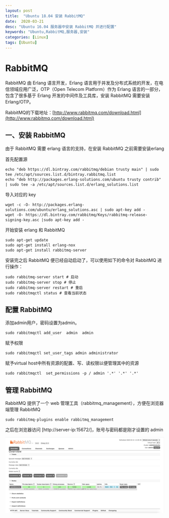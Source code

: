 ```yaml
---
layout: post
title:  "Ubuntu 18.04 安装 RabbitMQ"
date:  2020-03-21
desc: "Ubuntu 16.04 服务器中安装 RabbitMQ 并进行配置"
keywords: "Ubuntu,RabbitMQ,服务器,安装"
categories: [Linux]
tags: [Ubuntu]
---
```

# RabbitMQ

RabbitMQ 由 Erlang 语言开发，Erlang 语言用于并发及分布式系统的开发，在电信领域应用广泛，OTP（Open Telecom Platform）作为 Erlang 语言的一部分，包含了很多基于 Erlang 开发的中间件及工具库，安装 RabbitMQ 需要安装Erlang/OTP。

RabbitMQ的下载地址：[http://www.rabbitmq.com/download.html](http://www.rabbitmq.com/download.html)

## 一、安装 RabbitMQ

由于 RabbitMQ 需要 erlang 语言的支持，在安装 RabbitMQ 之前需要安装erlang

首先配置源

```shell
echo "deb https://dl.bintray.com/rabbitmq/debian trusty main" | sudo tee /etc/apt/sources.list.d/bintray.rabbitmq.list
echo "deb http://packages.erlang-solutions.com/ubuntu trusty contrib" | sudo tee -a /etc/apt/sources.list.d/erlang_solutions.list
```

导入对应的 key

```shell
wget -c -O- http://packages.erlang-solutions.com/ubuntu/erlang_solutions.asc | sudo apt-key add -
wget -O- https://dl.bintray.com/rabbitmq/Keys/rabbitmq-release-signing-key.asc |sudo apt-key add -
```

开始安装 erlang 和 RabbitMQ

```shell
sudo apt-get update
sudo apt-get install erlang-nox
sudo apt-get install rabbitmq-server
```

安装完之后 RabbitMQ 便已经自动启动了，可以使用如下的命令对 RabbitMQ 进行操作：

```shell
sudo rabbitmq-server start # 启动
sudo rabbitmq-server stop # 停止
sudo rabbitmq-server restart # 重启
sudo rabbitmqctl status # 查看当前状态
```

## 配置 RabbitMQ

添加admin用户，密码设置为admin。

```shell
sudo rabbitmqctl add_user  admin  admin  
```

赋予权限

```shell
sudo rabbitmqctl set_user_tags admin administrator 
```

赋予virtual host中所有资源的配置、写、读权限以便管理其中的资源

```shell
sudo rabbitmqctl  set_permissions -p / admin '.*' '.*' '.*'
```

## 管理 RabbitMQ

RabbitMQ 提供了一个 web 管理工具（rabbitmq_management），方便在浏览器端管理 RabbitMQ

```shell
sudo rabbitmq-plugins enable rabbitmq_management
```

之后在浏览器访问 [http://server-ip:15672/]，账号与密码都是刚才设置的 admin

![2](/assets/images/2020/2020-03/2.png)
